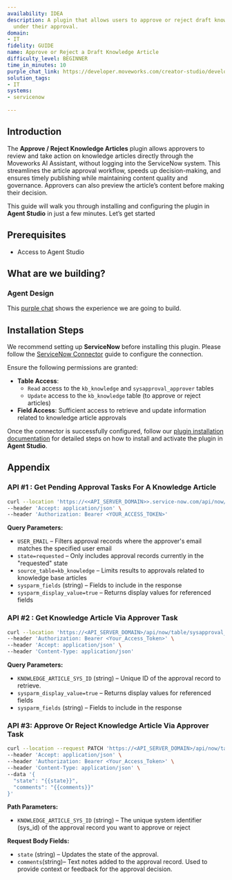 ```yaml
---
availability: IDEA
description: A plugin that allows users to approve or reject draft knowledge articles
  under their approval.
domain:
- IT
fidelity: GUIDE
name: Approve or Reject a Draft Knowledge Article
difficulty_level: BEGINNER
time_in_minutes: 10
purple_chat_link: https://developer.moveworks.com/creator-studio/developer-tools/purple-chat/?conversation=%7B%22messages%22%3A%5B%7B%22parts%22%3A%5B%7B%22richText%22%3A%22Are+there+any+knowledge+articles+that+need+my+approval%3F%22%7D%5D%2C%22role%22%3A%22user%22%7D%2C%7B%22parts%22%3A%5B%7B%22reasoningSteps%22%3A%5B%7B%22richText%22%3A%22Searching+for+knowledge+articles+in+%3Cb%3EServiceNow%3C%2Fb%3E+requiring+your+approval.%22%2C%22status%22%3A%22success%22%7D%5D%7D%2C%7B%22richText%22%3A%22%3Cp%3EI+found+2+articles+in+%3Cb%3EServiceNow%3C%2Fb%3E+waiting+for+your+approval.+Which+one+would+you+like+to+review%3F%3C%2Fp%3E%22%7D%2C%7B%22citations%22%3A%5B%7B%22citationTitle%22%3A%22KB0010123%3A+How+to+set+up+a+new+VPN+connection%22%2C%22connectorName%22%3A%22servicenow%22%7D%2C%7B%22citationTitle%22%3A%22KB0010125%3A+Onboarding+process+for+new+hires%22%2C%22connectorName%22%3A%22servicenow%22%7D%5D%7D%2C%7B%22buttons%22%3A%5B%7B%22buttonText%22%3A%22VPN+Connection+Guide%22%7D%2C%7B%22buttonText%22%3A%22New+Hire+Onboarding%22%7D%5D%7D%5D%2C%22role%22%3A%22assistant%22%7D%2C%7B%22parts%22%3A%5B%7B%22richText%22%3A%22VPN+Connection+Guide%22%7D%5D%2C%22role%22%3A%22user%22%7D%2C%7B%22parts%22%3A%5B%7B%22richText%22%3A%22%3Cp%3EOkay%2C+here+is+the+content+for+%3Cb%3EKB0010123%3A+How+to+set+up+a+new+VPN+connection%3C%2Fb%3E.%3C%2Fp%3E%22%7D%2C%7B%22richText%22%3A%22%3Ch3%3EPurpose%3C%2Fh3%3E%3Cp%3EThis+article+provides+step-by-step+instructions+for+installing+and+configuring+the+PaloAlto+GlobalProtect+VPN+client+on+your+company-issued+laptop.%3C%2Fp%3E%3Ch3%3EInstructions%3C%2Fh3%3E%3Col%3E%3Cli%3ENavigate+to+the+Software+Center+on+your+device.%3C%2Fli%3E%3Cli%3ESearch+for+%27PaloAlto+GlobalProtect%27+and+click+%27Install%27.%3C%2Fli%3E%3Cli%3EOnce+installed%2C+open+the+application.+The+portal+address+should+be+pre-configured+as+%3Ccode%3Evpn.yourcompany.com%3C%2Fcode%3E.%3C%2Fli%3E%3Cli%3EClick+%27Connect%27+and+enter+your+standard+company+credentials+when+prompted.%3C%2Fli%3E%3Cli%3EYou+are+now+connected+to+the+VPN.%3C%2Fli%3E%3C%2Fol%3E%3Cp%3EWhat+would+you+like+to+do%3F%3C%2Fp%3E%22%7D%2C%7B%22buttons%22%3A%5B%7B%22buttonText%22%3A%22Approve%22%2C%22style%22%3A%22outlined%22%7D%2C%7B%22buttonText%22%3A%22Reject%22%2C%22style%22%3A%22outlined%22%7D%5D%7D%5D%2C%22role%22%3A%22assistant%22%7D%2C%7B%22parts%22%3A%5B%7B%22richText%22%3A%22Reject%22%7D%5D%2C%22role%22%3A%22user%22%7D%2C%7B%22parts%22%3A%5B%7B%22richText%22%3A%22%3Cp%3EUnderstood.+Could+you+please+provide+a+reason+for+the+rejection%3F+This+will+be+added+as+a+comment+for+the+author.%3C%2Fp%3E%22%7D%5D%2C%22role%22%3A%22assistant%22%7D%2C%7B%22parts%22%3A%5B%7B%22richText%22%3A%22Step+3+is+incorrect.+The+portal+address+is+not+pre-configured.+Users+need+to+enter+it+manually.%22%7D%5D%2C%22role%22%3A%22user%22%7D%2C%7B%22parts%22%3A%5B%7B%22richText%22%3A%22%3Cp%3EOkay%2C+I+will+reject+the+article+%3Cb%3EKB0010123%3A+How+to+set+up+a+new+VPN+connection%3C%2Fb%3E+with+the+following+comment%3A%3C%2Fp%3E%3Ci%3EStep+3+is+incorrect.+The+portal+address+is+not+pre-configured.+Users+need+to+enter+it+manually.%3C%2Fi%3E%3Cp%3E%3Cb%3EDoes+this+look+right%3F%3C%2Fb%3E%3C%2Fp%3E%22%7D%2C%7B%22buttons%22%3A%5B%7B%22buttonText%22%3A%22Confirm+Rejection%22%2C%22style%22%3A%22filled%22%7D%2C%7B%22buttonText%22%3A%22Edit+Comment%22%2C%22style%22%3A%22outlined%22%7D%2C%7B%22buttonText%22%3A%22Cancel%22%2C%22style%22%3A%22outlined%22%7D%5D%7D%5D%2C%22role%22%3A%22assistant%22%7D%2C%7B%22parts%22%3A%5B%7B%22richText%22%3A%22Confirm+Rejection%22%7D%5D%2C%22role%22%3A%22user%22%7D%2C%7B%22parts%22%3A%5B%7B%22reasoningSteps%22%3A%5B%7B%22richText%22%3A%22Rejecting+knowledge+article+%3Cb%3EKB0010123%3C%2Fb%3E+in+%3Cb%3EServiceNow%3C%2Fb%3E+with+the+provided+comment.%22%2C%22status%22%3A%22success%22%7D%5D%7D%2C%7B%22richText%22%3A%22%3Cp%3EDone.+The+article+has+been+rejected+and+your+feedback+has+been+sent+to+the+author.%3C%2Fp%3E%22%7D%2C%7B%22citations%22%3A%5B%7B%22citationTitle%22%3A%22KB0010123%3A+How+to+set+up+a+new+VPN+connection%22%2C%22connectorName%22%3A%22servicenow%22%7D%5D%7D%5D%2C%22role%22%3A%22assistant%22%7D%5D%7D
solution_tags:
- IT
systems:
- servicenow
 
---
```

 
 
## Introduction
 
The **Approve / Reject Knowledge Articles** plugin allows approvers to review and take action on knowledge articles directly through the Moveworks AI Assistant, without logging into the ServiceNow system. This streamlines the article approval workflow, speeds up decision-making, and ensures timely publishing while maintaining content quality and governance. Approvers can also preview the article’s content before making their decision.
 
This guide will walk you through installing and configuring the plugin in **Agent Studio** in just a few minutes. Let’s get started
 
## Prerequisites
 
- Access to Agent Studio
 
## **What are we building?**
 
### **Agent Design**
 
This [purple chat](https://marketplace.moveworks.com/purple-chat?conversation=%7B%22messages%22%3A%5B%7B%22parts%22%3A%5B%7B%22richText%22%3A%22Are+there+any+knowledge+articles+that+need+my+approval%3F%22%7D%5D%2C%22role%22%3A%22user%22%7D%2C%7B%22parts%22%3A%5B%7B%22reasoningSteps%22%3A%5B%7B%22richText%22%3A%22Searching+for+knowledge+articles+in+%3Cb%3EServiceNow%3C%2Fb%3E+requiring+your+approval.%22%2C%22status%22%3A%22success%22%7D%5D%7D%2C%7B%22richText%22%3A%22%3Cp%3EI+found+2+articles+in+%3Cb%3EServiceNow%3C%2Fb%3E+waiting+for+your+approval.+Which+one+would+you+like+to+review%3F%3C%2Fp%3E%22%7D%2C%7B%22citations%22%3A%5B%7B%22citationTitle%22%3A%22KB0010123%3A+How+to+set+up+a+new+VPN+connection%22%2C%22connectorName%22%3A%22servicenow%22%7D%2C%7B%22citationTitle%22%3A%22KB0010125%3A+Onboarding+process+for+new+hires%22%2C%22connectorName%22%3A%22servicenow%22%7D%5D%7D%2C%7B%22buttons%22%3A%5B%7B%22buttonText%22%3A%22VPN+Connection+Guide%22%7D%2C%7B%22buttonText%22%3A%22New+Hire+Onboarding%22%7D%5D%7D%5D%2C%22role%22%3A%22assistant%22%7D%2C%7B%22parts%22%3A%5B%7B%22richText%22%3A%22VPN+Connection+Guide%22%7D%5D%2C%22role%22%3A%22user%22%7D%2C%7B%22parts%22%3A%5B%7B%22richText%22%3A%22%3Cp%3EOkay%2C+here+is+the+content+for+%3Cb%3EKB0010123%3A+How+to+set+up+a+new+VPN+connection%3C%2Fb%3E.%3C%2Fp%3E%22%7D%2C%7B%22richText%22%3A%22%3Ch3%3EPurpose%3C%2Fh3%3E%3Cp%3EThis+article+provides+step-by-step+instructions+for+installing+and+configuring+the+PaloAlto+GlobalProtect+VPN+client+on+your+company-issued+laptop.%3C%2Fp%3E%3Ch3%3EInstructions%3C%2Fh3%3E%3Col%3E%3Cli%3ENavigate+to+the+Software+Center+on+your+device.%3C%2Fli%3E%3Cli%3ESearch+for+%27PaloAlto+GlobalProtect%27+and+click+%27Install%27.%3C%2Fli%3E%3Cli%3EOnce+installed%2C+open+the+application.+The+portal+address+should+be+pre-configured+as+%3Ccode%3Evpn.yourcompany.com%3C%2Fcode%3E.%3C%2Fli%3E%3Cli%3EClick+%27Connect%27+and+enter+your+standard+company+credentials+when+prompted.%3C%2Fli%3E%3Cli%3EYou+are+now+connected+to+the+VPN.%3C%2Fli%3E%3C%2Fol%3E%3Cp%3EWhat+would+you+like+to+do%3F%3C%2Fp%3E%22%7D%2C%7B%22buttons%22%3A%5B%7B%22buttonText%22%3A%22Approve%22%2C%22style%22%3A%22outlined%22%7D%2C%7B%22buttonText%22%3A%22Reject%22%2C%22style%22%3A%22outlined%22%7D%5D%7D%5D%2C%22role%22%3A%22assistant%22%7D%2C%7B%22parts%22%3A%5B%7B%22richText%22%3A%22Reject%22%7D%5D%2C%22role%22%3A%22user%22%7D%2C%7B%22parts%22%3A%5B%7B%22richText%22%3A%22%3Cp%3EUnderstood.+Could+you+please+provide+a+reason+for+the+rejection%3F+This+will+be+added+as+a+comment+for+the+author.%3C%2Fp%3E%22%7D%5D%2C%22role%22%3A%22assistant%22%7D%2C%7B%22parts%22%3A%5B%7B%22richText%22%3A%22Step+3+is+incorrect.+The+portal+address+is+not+pre-configured.+Users+need+to+enter+it+manually.%22%7D%5D%2C%22role%22%3A%22user%22%7D%2C%7B%22parts%22%3A%5B%7B%22richText%22%3A%22%3Cp%3EOkay%2C+I+will+reject+the+article+%3Cb%3EKB0010123%3A+How+to+set+up+a+new+VPN+connection%3C%2Fb%3E+with+the+following+comment%3A%3C%2Fp%3E%3Ci%3EStep+3+is+incorrect.+The+portal+address+is+not+pre-configured.+Users+need+to+enter+it+manually.%3C%2Fi%3E%3Cp%3E%3Cb%3EDoes+this+look+right%3F%3C%2Fb%3E%3C%2Fp%3E%22%7D%2C%7B%22buttons%22%3A%5B%7B%22buttonText%22%3A%22Confirm+Rejection%22%2C%22style%22%3A%22filled%22%7D%2C%7B%22buttonText%22%3A%22Edit+Comment%22%2C%22style%22%3A%22outlined%22%7D%2C%7B%22buttonText%22%3A%22Cancel%22%2C%22style%22%3A%22outlined%22%7D%5D%7D%5D%2C%22role%22%3A%22assistant%22%7D%2C%7B%22parts%22%3A%5B%7B%22richText%22%3A%22Confirm+Rejection%22%7D%5D%2C%22role%22%3A%22user%22%7D%2C%7B%22parts%22%3A%5B%7B%22reasoningSteps%22%3A%5B%7B%22richText%22%3A%22Rejecting+knowledge+article+%3Cb%3EKB0010123%3C%2Fb%3E+in+%3Cb%3EServiceNow%3C%2Fb%3E+with+the+provided+comment.%22%2C%22status%22%3A%22success%22%7D%5D%7D%2C%7B%22richText%22%3A%22%3Cp%3EDone.+The+article+has+been+rejected+and+your+feedback+has+been+sent+to+the+author.%3C%2Fp%3E%22%7D%2C%7B%22citations%22%3A%5B%7B%22citationTitle%22%3A%22KB0010123%3A+How+to+set+up+a+new+VPN+connection%22%2C%22connectorName%22%3A%22servicenow%22%7D%5D%7D%5D%2C%22role%22%3A%22assistant%22%7D%5D%7D) shows the experience we are going to build.
 
## Installation Steps
 
We recommend setting up **ServiceNow** before installing this plugin. Please follow the [ServiceNow Connector](https://developer.moveworks.com/marketplace/package/?id=servicenow&hist=home%2Cbrws#how-to-implement) guide to configure the connection.
 
Ensure the following permissions are granted:
 
- **Table Access**:
    - `Read` access to the `kb_knowledge` and `sysapproval_approver` tables
    - `Update` access to the `kb_knowledge` table (to approve or reject articles)
- **Field Access**: Sufficient access to retrieve and update information related to knowledge article approvals
 
Once the connector is successfully configured, follow our [plugin installation documentation](https://help.moveworks.com/docs/ai-agent-marketplace-installation) for detailed steps on how to install and activate the plugin in **Agent Studio**.
 
## **Appendix**
 
### API #1 : Get Pending Approval Tasks For A Knowledge Article
 
```bash
curl --location 'https://<<API_SERVER_DOMAIN>>.service-now.com/api/now/table/sysapproval_approver?sysparm_query=approver.email%3D{{USER_EMAIL}}%5Estate%3Drequested%5Esource_table%3Dkb_knowledge&sysparm_fields=sys_id%2Capprover%2Cstate%2Cdocument_id%2Cdocument_id.display_value%2Cdocument_id.short_description%2Cdocument_id.link&sysparm_display_value=true' \
--header 'Accept: application/json' \
--header 'Authorization: Bearer <YOUR_ACCESS_TOKEN>'
```
 
**Query Parameters:**
 
- `USER_EMAIL` – Filters approval records where the approver's email matches the specified user email
- `state=requested` – Only includes approval records currently in the "requested" state
- `source_table=kb_knowledge` – Limits results to approvals related to knowledge base articles
- `sysparm_fields` (string) – Fields to include in the response
- `sysparm_display_value=true` – Returns display values for referenced fields
 
### API #2 : Get Knowledge Article Via Approver Task
 
```bash
curl --location 'https://<API_SERVER_DOMAIN>/api/now/table/sysapproval_approver/{{KNOWLEDGE_ARTICLE_SYS_ID}}?sysparm_fields=sys_id,approver,state,document_id,document_id.display_value,document_id.short_description,document_id.text,document_id.link,comments&sysparm_display_value=true' \
--header 'Authorization: Bearer <Your_Access_Token>' \
--header 'Accept: application/json' \
--header 'Content-Type: application/json'
```
 
**Query Parameters:**
 
- `KNOWLEDGE_ARTICLE_SYS_ID` (string) – Unique ID of the approval record to retrieve.
- `sysparm_display_value=true` – Returns display values for referenced fields
- `sysparm_fields` (string) – Fields to include in the response
 
### **API #3: Approve Or Reject Knowledge Article Via Approver Task**
 
```bash
curl --location --request PATCH 'https://<API_SERVER_DOMAIN>/api/now/table/sysapproval_approver/{{KNOWLEDGE_ARTICLE_SYS_ID}}' \
--header 'Accept: application/json' \
--header 'Authorization: Bearer <Your_Access_Token>' \
--header 'Content-Type: application/json' \
--data '{
  "state": "{{state}}",
  "comments": "{{comments}}"
}'
```
 
**Path Parameters:**
 
- `KNOWLEDGE_ARTICLE_SYS_ID` (string) – The unique system identifier (sys_id) of the approval record you want to approve or reject
 
**Request Body Fields:**
 
- `state` (string) – Updates the state of the approval.
- `comments`(string)– Text notes added to the approval record. Used to provide context or feedback for the approval decision. 


 